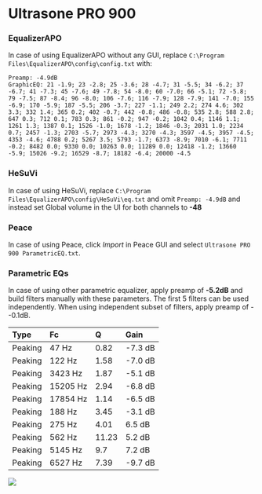 # Ultrasone PRO 900

### EqualizerAPO
In case of using EqualizerAPO without any GUI, replace `C:\Program Files\EqualizerAPO\config\config.txt`
with:
```
Preamp: -4.9dB
GraphicEQ: 21 -1.9; 23 -2.8; 25 -3.6; 28 -4.7; 31 -5.5; 34 -6.2; 37 -6.7; 41 -7.3; 45 -7.6; 49 -7.8; 54 -8.0; 60 -7.0; 66 -5.1; 72 -5.8; 79 -7.5; 87 -8.4; 96 -8.0; 106 -7.6; 116 -7.9; 128 -7.9; 141 -7.0; 155 -6.9; 170 -5.9; 187 -5.5; 206 -3.7; 227 -1.1; 249 2.2; 274 4.6; 302 3.3; 332 1.4; 365 0.2; 402 -0.7; 442 -0.8; 486 -0.8; 535 2.8; 588 2.8; 647 0.3; 712 0.1; 783 0.3; 861 -0.2; 947 -0.2; 1042 0.4; 1146 1.1; 1261 1.3; 1387 0.1; 1526 -1.0; 1678 -1.2; 1846 -0.3; 2031 1.0; 2234 0.7; 2457 -1.3; 2703 -5.7; 2973 -4.3; 3270 -4.3; 3597 -4.5; 3957 -4.5; 4353 -4.6; 4788 0.2; 5267 3.5; 5793 -1.7; 6373 -8.9; 7010 -6.1; 7711 -0.2; 8482 0.0; 9330 0.0; 10263 0.0; 11289 0.0; 12418 -1.2; 13660 -5.9; 15026 -9.2; 16529 -8.7; 18182 -6.4; 20000 -4.5
```

### HeSuVi
In case of using HeSuVi, replace `C:\Program Files\EqualizerAPO\config\HeSuVi\eq.txt` and omit `Preamp:
-4.9dB` and instead set Global volume in the UI for both channels to **-48**

### Peace
In case of using Peace, click *Import* in Peace GUI and select `Ultrasone PRO 900 ParametricEQ.txt`.

### Parametric EQs
In case of using other parametric equalizer, apply preamp of **-5.2dB** and build filters manually
with these parameters. The first 5 filters can be used independently.
When using independent subset of filters, apply preamp of --0.1dB.

| Type    | Fc       |     Q | Gain    |
|:--------|:---------|:------|:--------|
| Peaking | 47 Hz    |  0.82 | -7.3 dB |
| Peaking | 122 Hz   |  1.58 | -7.0 dB |
| Peaking | 3423 Hz  |  1.87 | -5.1 dB |
| Peaking | 15205 Hz |  2.94 | -6.8 dB |
| Peaking | 17854 Hz |  1.14 | -6.5 dB |
| Peaking | 188 Hz   |  3.45 | -3.1 dB |
| Peaking | 275 Hz   |  4.01 | 6.5 dB  |
| Peaking | 562 Hz   | 11.23 | 5.2 dB  |
| Peaking | 5145 Hz  |  9.7  | 7.2 dB  |
| Peaking | 6527 Hz  |  7.39 | -9.7 dB |

![](https://raw.githubusercontent.com/jaakkopasanen/AutoEq/master/results/innerfidelity/sbaf-serious/Ultrasone%20PRO%20900/Ultrasone%20PRO%20900.png)